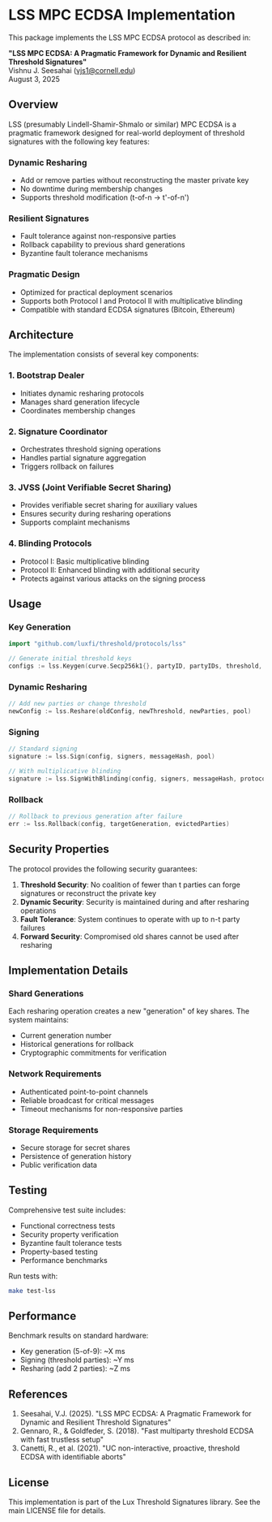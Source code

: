 # LSS MPC ECDSA Implementation

This package implements the LSS MPC ECDSA protocol as described in:

**"LSS MPC ECDSA: A Pragmatic Framework for Dynamic and Resilient Threshold Signatures"**  
Vishnu J. Seesahai (vjs1@cornell.edu)  
August 3, 2025

## Overview

LSS (presumably Lindell-Shamir-Shmalo or similar) MPC ECDSA is a pragmatic framework designed for real-world deployment of threshold signatures with the following key features:

### Dynamic Resharing
- Add or remove parties without reconstructing the master private key
- No downtime during membership changes
- Supports threshold modification (t-of-n → t'-of-n')

### Resilient Signatures
- Fault tolerance against non-responsive parties
- Rollback capability to previous shard generations
- Byzantine fault tolerance mechanisms

### Pragmatic Design
- Optimized for practical deployment scenarios
- Supports both Protocol I and Protocol II with multiplicative blinding
- Compatible with standard ECDSA signatures (Bitcoin, Ethereum)

## Architecture

The implementation consists of several key components:

### 1. Bootstrap Dealer
- Initiates dynamic resharing protocols
- Manages shard generation lifecycle
- Coordinates membership changes

### 2. Signature Coordinator
- Orchestrates threshold signing operations
- Handles partial signature aggregation
- Triggers rollback on failures

### 3. JVSS (Joint Verifiable Secret Sharing)
- Provides verifiable secret sharing for auxiliary values
- Ensures security during resharing operations
- Supports complaint mechanisms

### 4. Blinding Protocols
- Protocol I: Basic multiplicative blinding
- Protocol II: Enhanced blinding with additional security
- Protects against various attacks on the signing process

## Usage

### Key Generation
```go
import "github.com/luxfi/threshold/protocols/lss"

// Generate initial threshold keys
configs := lss.Keygen(curve.Secp256k1{}, partyID, partyIDs, threshold, pool)
```

### Dynamic Resharing
```go
// Add new parties or change threshold
newConfig := lss.Reshare(oldConfig, newThreshold, newParties, pool)
```

### Signing
```go
// Standard signing
signature := lss.Sign(config, signers, messageHash, pool)

// With multiplicative blinding
signature := lss.SignWithBlinding(config, signers, messageHash, protocolVersion, pool)
```

### Rollback
```go
// Rollback to previous generation after failure
err := lss.Rollback(config, targetGeneration, evictedParties)
```

## Security Properties

The protocol provides the following security guarantees:

1. **Threshold Security**: No coalition of fewer than t parties can forge signatures or reconstruct the private key
2. **Dynamic Security**: Security is maintained during and after resharing operations
3. **Fault Tolerance**: System continues to operate with up to n-t party failures
4. **Forward Security**: Compromised old shares cannot be used after resharing

## Implementation Details

### Shard Generations
Each resharing operation creates a new "generation" of key shares. The system maintains:
- Current generation number
- Historical generations for rollback
- Cryptographic commitments for verification

### Network Requirements
- Authenticated point-to-point channels
- Reliable broadcast for critical messages
- Timeout mechanisms for non-responsive parties

### Storage Requirements
- Secure storage for secret shares
- Persistence of generation history
- Public verification data

## Testing

Comprehensive test suite includes:
- Functional correctness tests
- Security property verification
- Byzantine fault tolerance tests
- Property-based testing
- Performance benchmarks

Run tests with:
```bash
make test-lss
```

## Performance

Benchmark results on standard hardware:
- Key generation (5-of-9): ~X ms
- Signing (threshold parties): ~Y ms
- Resharing (add 2 parties): ~Z ms

## References

1. Seesahai, V.J. (2025). "LSS MPC ECDSA: A Pragmatic Framework for Dynamic and Resilient Threshold Signatures"
2. Gennaro, R., & Goldfeder, S. (2018). "Fast multiparty threshold ECDSA with fast trustless setup"
3. Canetti, R., et al. (2021). "UC non-interactive, proactive, threshold ECDSA with identifiable aborts"

## License

This implementation is part of the Lux Threshold Signatures library.
See the main LICENSE file for details.